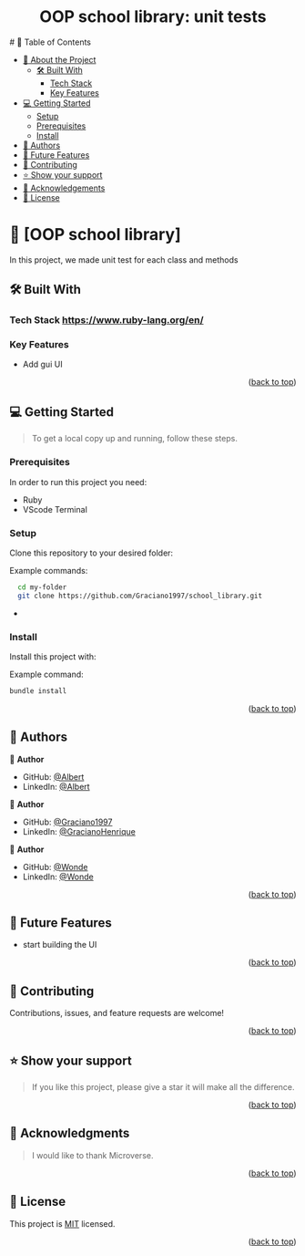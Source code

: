 <center>
<h1>OOP school library: unit tests
</h1>
</center>
# 📗 Table of Contents

- [📖 About the Project](#about-project)
  - [🛠 Built With](#built-with)
    - [Tech Stack](#tech-stack)
    - [Key Features](#key-features)
- [💻 Getting Started](#getting-started)
  - [Setup](#setup)
  - [Prerequisites](#prerequisites)
  - [Install](#install)
- [👥 Authors](#authors)
- [🔭 Future Features](#future-features)
- [🤝 Contributing](#contributing)
- [⭐️ Show your support](#support)
- [🙏 Acknowledgements](#acknowledgements)
- [📝 License](#license)


# 📖 [OOP school library] <a name="about-project"></a>
In this project, we made unit test for each class and methods

<a name="readme-top"></a>


## 🛠 Built With <a name="built-with"></a>

### Tech Stack <a name="tech-stack">https://www.ruby-lang.org/en/</a>

<!-- Features -->

### Key Features <a name="key-features"></a>
- Add gui UI

<p align="right">(<a href="#readme-top">back to top</a>)</p>

<!-- GETTING STARTED -->

## 💻 Getting Started <a name="getting-started"></a>

> To get a local copy up and running, follow these steps.


### Prerequisites

In order to run this project you need:
- Ruby
- VScode Terminal


### Setup

Clone this repository to your desired folder:

Example commands:

```sh
  cd my-folder
  git clone https://github.com/Graciano1997/school_library.git
```
-

### Install

Install this project with:

Example command:

```sh
bundle install

```
<p align="right">(<a href="#readme-top">back to top</a>)</p>

<!-- AUTHORS -->

## 👥 Authors <a name="authors"></a>

👤 **Author**

- GitHub: [@Albert](https://github.com/albertkantwi/)
- LinkedIn: [@Albert](https://www.linkedin.com/in/albertkantwi)

👤 **Author**

- GitHub: [@Graciano1997](https://github.com/Graciano1997/)
- LinkedIn: [@GracianoHenrique](www.linkedin.com/in/gracianohenrique)

👤 **Author**

- GitHub: [@Wonde](https://github.com/wacoo/)
- LinkedIn: [@Wonde](https://www.linkedin.com/in/wondmagegn-abriham-b867289a/)

<p align="right">(<a href="#readme-top">back to top</a>)</p>

<!-- FUTURE FEATURES -->

## 🔭 Future Features <a name="future-features"></a>

 - start building the UI

<p align="right">(<a href="#readme-top">back to top</a>)</p>

<!-- CONTRIBUTING -->

## 🤝 Contributing <a name="contributing"></a>

Contributions, issues, and feature requests are welcome!


<p align="right">(<a href="#readme-top">back to top</a>)</p>

<!-- SUPPORT -->

## ⭐️ Show your support <a name="support"></a>

> If you like this project, please give a star it will make all the difference.

<p align="right">(<a href="#readme-top">back to top</a>)</p>

<!-- ACKNOWLEDGEMENTS -->

## 🙏 Acknowledgments <a name="acknowledgements"></a>

> I would like to thank Microverse.

<p align="right">(<a href="#readme-top">back to top</a>)</p>

<!-- LICENSE -->

## 📝 License <a name="license"></a>

This project is [MIT](./LICENSE) licensed.

<p align="right">(<a href="#readme-top">back to top</a>)</p>
